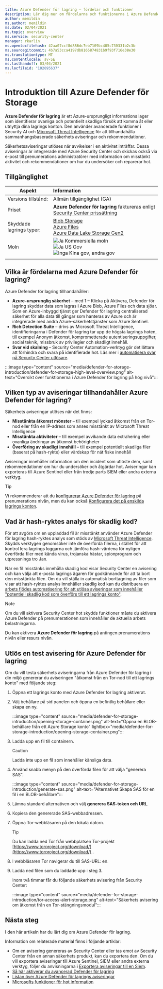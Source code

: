 ```yaml
---
title: Azure Defender för lagring – fördelar och funktioner
description: Lär dig mer om fördelarna och funktionerna i Azure Defender för lagring.
author: memildin
ms.author: memildin
ms.date: 02/04/2021
ms.topic: overview
ms.service: security-center
manager: rkarlin
ms.openlocfilehash: 42aa07ccf8d886dc7eb7109bc405c730331b2c3b
ms.sourcegitcommit: 4b7a53cca4197db8166874831b9f93f716e38e30
ms.translationtype: MT
ms.contentlocale: sv-SE
ms.lasthandoff: 03/04/2021
ms.locfileid: "102095637"
---
```

# <a name="introduction-to-azure-defender-for-storage"></a>Introduktion till Azure Defender för Storage

**Azure Defender för lagring** är ett Azure-ursprungligt informations lager som identifierar ovanliga och potentiellt skadliga försök att komma åt eller utnyttja dina lagrings konton. Den använder avancerade funktioner i Security AI och [Microsoft Threat Intelligence](https://go.microsoft.com/fwlink/?linkid=2128684) för att tillhandahålla sammanhangsbaserade säkerhets aviseringar och rekommendationer.

Säkerhetsaviseringar utlöses när avvikelser i en aktivitet inträffar. Dessa aviseringar är integrerade med Azure Security Center och skickas också via e-post till prenumerations administratörer med information om misstänkt aktivitet och rekommendationer om hur du undersöker och reparerar hot.

## <a name="availability"></a>Tillgänglighet

|Aspekt|Information|
|----|:----|
|Versions tillstånd:|Allmän tillgänglighet (GA)|
|Priset|**Azure Defender för lagring** faktureras enligt [Security Center prissättning](https://azure.microsoft.com/pricing/details/security-center/)|
|Skyddade lagrings typer:|[Blob Storage](https://azure.microsoft.com/services/storage/blobs/)<br>[Azure Files](../storage/files/storage-files-introduction.md)<br>[Azure Data Lake Storage Gen2](../storage/blobs/data-lake-storage-introduction.md)|
|Moln|![Ja](./media/icons/yes-icon.png) Kommersiella moln<br>![Ja](./media/icons/yes-icon.png) US Gov<br>![Inga](./media/icons/no-icon.png) Kina gov, andra gov|
|||


## <a name="what-are-the-benefits-of-azure-defender-for-storage"></a>Vilka är fördelarna med Azure Defender för lagring?

Azure Defender för lagring tillhandahåller:

- **Azure-ursprunglig säkerhet** – med 1 – Klicka på Aktivera, Defender för lagring skyddar data som lagras i Azure Blob, Azure Files och data sjöar. Som en Azure-inbyggd tjänst ger Defender för lagring centraliserad säkerhet för alla data till gångar som hanteras av Azure och är integrerade med andra Azure-säkerhetstjänster som Azure Sentinel.
- **Rich Detection Suite** – drivs av Microsoft Threat Intelligence, identifieringarna i Defender för lagring tar upp de högsta lagrings hoten, till exempel Anonym åtkomst, komprometterade autentiseringsuppgifter, social teknik, missbruk av privilegier och skadligt innehåll.
- **Svar vid skalning** – Security Center Automation-verktyg gör det lättare att förhindra och svara på identifierade hot. Läs mer i [automatisera svar på Security Center utlösare](workflow-automation.md).

:::image type="content" source="media/defender-for-storage-introduction/defender-for-storage-high-level-overview.png" alt-text="Översikt över funktionerna i Azure Defender för lagring på hög nivå":::


## <a name="what-kind-of-alerts-does-azure-defender-for-storage-provide"></a>Vilken typ av aviseringar tillhandahåller Azure Defender för lagring?

Säkerhets aviseringar utlöses när det finns:

- **Misstänkta åtkomst mönster** – till exempel lyckad åtkomst från en Tor-nod eller från en IP-adress som anses misstänkt av Microsoft Threat Intelligence
- **Misstänkta aktiviteter** – till exempel avvikande data extrahering eller ovanliga ändringar av åtkomst behörigheter
- **Överföring av skadligt innehåll** – till exempel potentiellt skadliga filer (baserat på hash-rykte) eller värdskap för nät fiske innehåll

Aviseringar innehåller information om den incident som utlöste dem, samt rekommendationer om hur du undersöker och åtgärdar hot. Aviseringar kan exporteras till Azure Sentinel eller från tredje parts SIEM eller andra externa verktyg.

> [!TIP]
> Vi rekommenderar att du [konfigurerar Azure Defender för lagring](../storage/common/azure-defender-storage-configure.md?tabs=azure-security-center) på prenumerations nivån, men du kan också [Konfigurera det på enskilda lagrings konton](../storage/common/azure-defender-storage-configure.md?tabs=azure-portal).


## <a name="what-is-hash-reputation-analysis-for-malware"></a>Vad är hash-ryktes analys för skadlig kod?

För att avgöra om en uppladdad fil är misstänkt använder Azure Defender för lagring hash-ryktes analys som stöds av [Microsoft Threat Intelligence](https://go.microsoft.com/fwlink/?linkid=2128684). Skydds verktygen genomsöker inte de överförda filerna, i stället för att kontrol lera lagrings loggarna och jämföra hash-värdena för nyligen överförda filer med kända virus, trojanska hästar, spionprogram och utpressnings tro Jan. 

När en fil misstänks innehålla skadlig kod visar Security Center en avisering och kan välja att e-posta lagrings ägaren för godkännande för att ta bort den misstänkta filen. Om du vill ställa in automatisk borttagning av filer som visar att hash-ryktes analys innehåller skadlig kod kan du distribuera en [arbets flödes automatisering för att utlösa aviseringar som innehåller "potentiell skadlig kod som överförs till ett lagrings konto"](https://techcommunity.microsoft.com/t5/azure-security-center/how-to-respond-to-potential-malware-uploaded-to-azure-storage/ba-p/1452005).

> [!NOTE]
> Om du vill aktivera Security Center hot skydds funktioner måste du aktivera Azure Defender på prenumerationen som innehåller de aktuella arbets belastningarna.
>
> Du kan aktivera **Azure Defender för lagring** på antingen prenumerations nivån eller resurs nivån.

## <a name="trigger-a-test-alert-for-azure-defender-for-storage"></a>Utlös en test avisering för Azure Defender för lagring

Om du vill testa säkerhets aviseringarna från Azure Defender för lagring i din miljö genererar du aviseringen "åtkomst från en Tor-nod till ett lagrings konto" med följande steg:

1. Öppna ett lagrings konto med Azure Defender för lagring aktiverat.
1. Välj behållare på sid panelen och öppna en befintlig behållare eller skapa en ny.

    :::image type="content" source="media/defender-for-storage-introduction/opening-storage-container.png" alt-text="Öppna en BLOB-behållare från ett Azure Storage konto" lightbox="media/defender-for-storage-introduction/opening-storage-container.png":::

1. Ladda upp en fil till containern.

    > [!CAUTION]
    > Ladda inte upp en fil som innehåller känsliga data.

1. Använd snabb menyn på den överförda filen för att välja "generera SAS".

    :::image type="content" source="media/defender-for-storage-introduction/generate-sas.png" alt-text="Alternativet Skapa SAS för en fil i en BLOB-behållare":::

1. Lämna standard alternativen och välj **generera SAS-token och URL**.

1. Kopiera den genererade SAS-webbadressen.

1. Öppna Tor-webbläsaren på den lokala datorn.

    > [!TIP]
    > Du kan ladda ned Tor från webbplatsen Tor-projekt [https://www.torproject.org/download/](https://www.torproject.org/download/) .

1. I webbläsaren Tor navigerar du till SAS-URL: en.

1. Ladda ned filen som du laddade upp i steg 3.

    Inom två timmar får du följande säkerhets avisering från Security Center:

    :::image type="content" source="media/defender-for-storage-introduction/tor-access-alert-storage.png" alt-text="Säkerhets avisering om åtkomst från en Tor-stängningsmodul":::

## <a name="next-steps"></a>Nästa steg

I den här artikeln har du lärt dig om Azure Defender för lagring.

Information om relaterade material finns i följande artiklar: 

- Om en avisering genereras av Security Center eller tas emot av Security Center från en annan säkerhets produkt, kan du exportera den. Om du vill exportera aviseringar till Azure Sentinel, SIEM eller andra externa verktyg, följer du anvisningarna i [Exportera aviseringar till en Siem](continuous-export.md).
- [Så här aktiverar du avancerad Defender för lagring](../storage/common/azure-defender-storage-configure.md)
- [Listan över Azure Defender för lagrings aviseringar](alerts-reference.md#alerts-azurestorage)
- [Microsofts funktioner för hot information](https://go.microsoft.com/fwlink/?linkid=2128684)